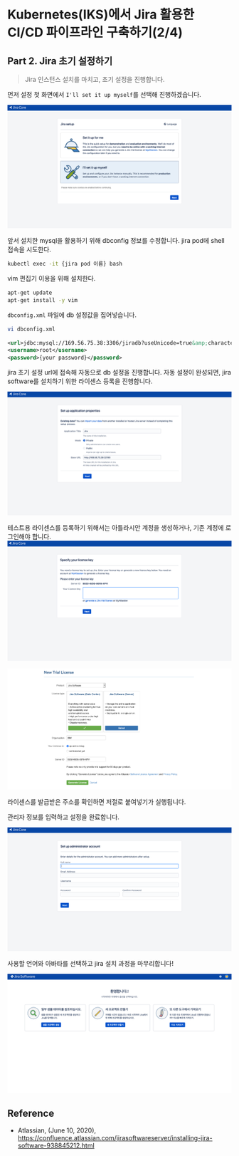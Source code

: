 # Kubernetes(IKS)에서 Jira 활용한 CI/CD 파이프라인 구축하기(2/4)

## Part 2. Jira 초기 설정하기
> Jira 인스턴스 설치를 마치고, 초기 설정을 진행합니다.

먼저 설정 첫 화면에서 `I'll set it up myself`를 선택해 진행하겠습니다. 

![img](../image/jira_1.png)

앞서 설치한 mysql을 활용하기 위해 dbconfig 정보를 수정합니다. 
jira pod에 shell 접속을 시도한다.
```bash
kubectl exec -it {jira pod 이름} bash
```
vim 편집기 이용을 위해 설치한다.
```bash
apt-get update
apt-get install -y vim
```
`dbconfig.xml` 파일에 db 설정값을 집어넣습니다.
```bash
vi dbconfig.xml
```

```xml
<url>jdbc:mysql://169.56.75.38:3306/jiradb?useUnicode=true&amp;characterEncoding=UTF8&amp;sessionVariables=default_storage_engine=InnoDB</url>
<username>root</username>
<password>{your password}</password>
```

jira 초기 설정 url에 접속해 자동으로 db 설정을 진행합니다. 자동 설정이 완성되면, jira software를 설치하기 위한 라이센스 등록을 진행합니다. 

![img](../image/jira_2.png)

테스트용 라이센스를 등록하기 위해서는 아틀라시안 계정을 생성하거나, 기존 계정에 로그인해야 합니다. 
![img](../image/jira_3.png)

![img](../image/jira_4.png)

라이센스를 발급받은 주소를 확인하면 저절로 붙여넣기가 실행됩니다. 

관리자 정보를 입력하고 설정을 완료합니다. 

![img](../image/jira_5.png)

사용할 언어와 아바타를 선택하고 jira 설치 과정을 마무리합니다!

![img](../image/jira_6.png)

## Reference
- Atlassian, (June 10, 2020), https://confluence.atlassian.com/jirasoftwareserver/installing-jira-software-938845212.html